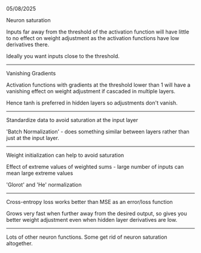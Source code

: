 05/08/2025

Neuron saturation

Inputs far away from the threshold of the activation function will have little to no effect on weight adjustment as the activation functions have low derivatives there.

Ideally you want inputs close to the threshold.

***

Vanishing Gradients

Activation functions with gradients at the threshold lower than 1 will have a vanishing effect on weight adjustment if cascaded in multiple layers.

Hence tanh is preferred in hidden layers so adjustments don't vanish.

***

Standardize data to avoid saturation at the input layer

'Batch Normalization' - does something similar between layers rather than just at the input layer.

***


Weight initialization can help to avoid saturation

Effect of extreme values of weighted sums - large number of inputs can mean large extreme values

'Glorot' and 'He' normalization


***


Cross-entropy loss works better than MSE as an error/loss function

Grows very fast when further away from the desired output, so gives you better weight adjustment even when hidden layer derivatives are low.

***

Lots of other neuron functions. Some get rid of neuron saturation altogether.